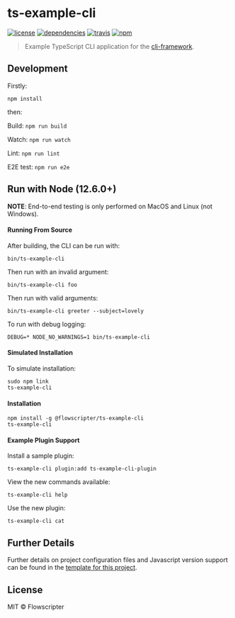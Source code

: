 # ts-example-cli
[![license](https://img.shields.io/github/license/flowscripter/ts-example-cli.svg)](https://github.com/flowscripter/ts-example-cli/blob/master/LICENSE)
[![dependencies](https://img.shields.io/david/flowscripter/ts-example-cli.svg)](https://david-dm.org/flowscripter/ts-example-cli)
[![travis](https://api.travis-ci.com/flowscripter/ts-example-cli.svg)](https://travis-ci.com/flowscripter/ts-example-cli)
[![npm](https://img.shields.io/npm/v/@flowscripter/ts-example-cli.svg)](https://www.npmjs.com/package/@flowscripter/ts-example-cli)

> Example TypeScript CLI application for the [cli-framework](https://github.com/flowscripter/cli-framework).

## Development

Firstly:

```
npm install
```

then:

Build: `npm run build`

Watch: `npm run watch`

Lint: `npm run lint`

E2E test: `npm run e2e`

## Run with Node (12.6.0+)

**NOTE**: End-to-end testing is only performed on MacOS and Linux (not Windows).

#### Running From Source

After building, the CLI can be run with:

    bin/ts-example-cli

Then run with an invalid argument:

    bin/ts-example-cli foo

Then run with valid arguments:

    bin/ts-example-cli greeter --subject=lovely

To run with debug logging:

    DEBUG=* NODE_NO_WARNINGS=1 bin/ts-example-cli

#### Simulated Installation

To simulate installation:

    sudo npm link
    ts-example-cli

#### Installation

    npm install -g @flowscripter/ts-example-cli
    ts-example-cli

#### Example Plugin Support

Install a sample plugin:

    ts-example-cli plugin:add ts-example-cli-plugin

View the new commands available:

    ts-example-cli help

Use the new plugin:

    ts-example-cli cat

## Further Details

Further details on project configuration files and Javascript version support can be found in
the [template for this project](https://github.com/flowscripter/ts-template/blob/master/README.md#overview).

## License

MIT © Flowscripter
